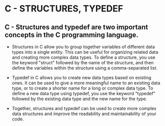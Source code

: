 # C - STRUCTURES, TYPEDEF

## C - Structures and typedef are two important concepts in the C programming language.

* Structures in C allow you to group together variables of different data types into a single entity. This can be useful for organizing related data and creating more complex data types. To define a structure, you use the keyword "struct" followed by the name of the structure, and then define the variables within the structure using a comma-separated list.

* Typedef in C allows you to create new data types based on existing ones. It can be used to give a more meaningful name to an existing data type, or to create a shorter name for a long or complex data type. To define a new data type using typedef, you use the keyword "typedef" followed by the existing data type and the new name for the type.

* Together, structures and typedef can be used to create more complex data structures and improve the readability and maintainability of your code.

